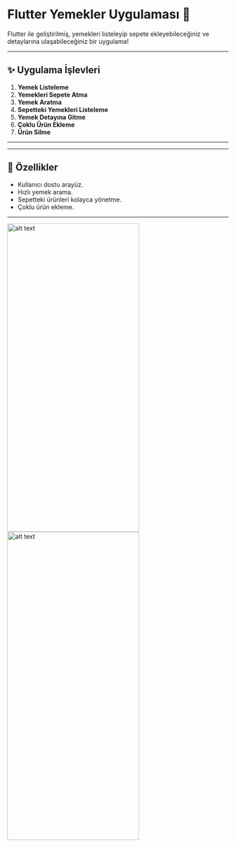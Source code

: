 # Flutter Yemekler Uygulaması 🍔

Flutter ile geliştirilmiş, yemekleri listeleyip sepete ekleyebileceğiniz ve detaylarına ulaşabileceğiniz bir uygulama!  

---

## ✨ Uygulama İşlevleri  
1. **Yemek Listeleme**  
2. **Yemekleri Sepete Atma**  
3. **Yemek Aratma**  
4. **Sepetteki Yemekleri Listeleme**  
5. **Yemek Detayına Gitme**  
6. **Çoklu Ürün Ekleme**
7. **Ürün Silme**

---



---

## 🚀 Özellikler  
- Kullanıcı dostu arayüz.  
- Hızlı yemek arama.  
- Sepetteki ürünleri kolayca yönetme.  
- Çoklu ürün ekleme.  

---

<img src="https://github.com/user-attachments/assets/e7622999-bbbd-43b4-89f6-f200ef00c622" alt="alt text" width="300" height="700">
<img src="https://github.com/user-attachments/assets/9bc31543-fe31-4fc6-b424-375fdc5777f9" alt="alt text" width="300" height="700">




